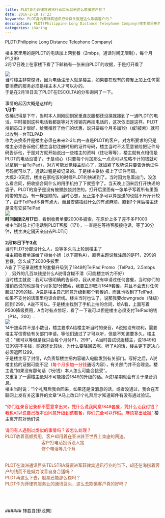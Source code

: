 ```yaml
---
title: PLDT身为菲律宾通讯行业巨头就是这么欺骗客户的？
date: 2016-2-18 17:23
keywords: PLDT身为菲律宾通讯行业巨头就是这么欺骗客户的？
description: PLDT(Philippine Long Distance Telephone Company)楼主家里用的是PLDT的电话加上网套餐（2mbps，通话时间无限制），每个月P1,2992月17日晚上在家楼下看了下邮箱有一张来自PLDT的收据，于是打开看了当时楼主非常惊讶，因为电话注册人就是楼主，如果要在现有的套餐上加上任何需要消费的服务必须是楼主本人才可以办的。于是在2月18日去了PLDT在ESCOLTA的分布询问了一下。事情的起因大概是这样的1月中依稀记得是下午，当时本人刚刚回到家里连衣服都还没换就接到了一通PLDT的电话。平时接到这种电话我都是等对方推销完再挂电话的，这次依旧是这样。PLDT推销员口才很好，给我推荐了他们的优惠，说只要每个月多加1分（或1披索）就可以收到一台TELPAD作为交换条件是楼主必须在未来2-3年内一直是PLDT的客户。对方所要求的只是楼主必须告诉他们楼主当初注册时用的证件号码，楼主当时不太愿意冒险把证件号码告诉他，于是对方就开始说出一些楼主的资料（住址等等），楼主就有点相信是PLDT的电话没错了。于是动心（只要每个月加那么一点点可以忽略不计的钱就可以拿到一台TelPad），对方可能发觉楼主动心了，就加紧了攻势说只要告诉他证件号码就可以了，通话过程是被记录的。于是楼主妥协 报上了证件号码。大概2-3天后，楼主在家吃饭的时候PLDT的快递到了。当时因为急着出门，没怎么看合同，把收据合同什么的用手机拍了下就签字了。当天晚上回来后打开快递的袋子，PLDT的盒子是没有被塑胶袋封住的，打开后里面有一张单子写着所有里面附带的东西，有一样是缺的。当时心想，反正差不多可以算是送的也就不斤斤计较了，由于TelPad本身有点大，而且安装插线什么的有点麻烦，直到1个月后楼主还是没有安装TelPad时间回到2月17日，看到收费单要2000多披索，在原价上多了差不多P1000楼主当时马上打电话到PLDT客服（171），一直是在等待客服接电话，等了30分钟，楼主决定隔天亲自去PLDT问2月18日下午3点当时PLDT分部没什么人，没等多久马上轮到楼主了楼主把收费单递给了柜台小姐（以下简称A），直奔主题说我注册的是P1，299的套餐，怎么成了2000多披索A查了下记录说楼主的套餐升级到了1849的TelPad Promo（TelPad，2.5mbps ）, 另外的几百块钱是什么A说得含糊不清（可能楼主听力不好）当时楼主就说：我可以很明确的告诉你，我从来没有申请过任何套餐，当时你们的推销员说的也是每个月多加1分披索，我要立即取消1849套餐，并且不会支付任何超过1299的钱。A说是楼主自己同意升级到那个套餐的，而且也收到了TelPad，如果不支付的话家里电话会断线。楼主当时也认了，说那我要downgrade（降级）回到1299，A说不可以。于是楼主找到了手机上拍的合同，给A看，上面写着P500降级费用，A当时有点惊讶，看了一下说可以但是楼主必须支付TelPad的钱（P14，200）.14千披索并不是小数目，楼主要求A给楼主听当时的录音，A说她没有权利，需要楼主写信寄给有关部门申请，等他们通过了才可以听，但是不知道要多久。楼主说："我可以等但是我只会每个月付P1，299"， A当时尝试说服楼主，说1849和1299差不多钱，网速还比较快，为什么要降回去呢。听了A的话，楼主更下定决心必须退回1299。于是楼主写了封信，A负责帮楼主把内容输入电脑发到有关部门。写好之后，A说楼主给的证据可能不足（每个月多加一分钱通话内容），有关部门并不会理会。楼主说“如果没有那句话（1分钱）本人怎么可能会接受”。又重复了一遍楼主绝对不可能接受1849的升级的话。A说1星期就会有关于录音消息。楼主当时说：”1个礼拜后我会回来，如果还是没消息的话，或者没通过，我会在互联网上发有关这事件的文章“A马上改口1个礼拜后才知道邮件有没有通过验证。”你们连录音记录都不愿意拿出来，凭什么说我同意1849套餐，凭什么让我付钱？我也可以说自己根本没同意升级到该套餐，你们完全可以作假。麻烦拿出证据“ 楼主离开前对他们说请问有人遇到过类似的事情吗？该怎么处理？PLDT收着高额费用，客户却用着在亚洲甚至世界上垫底的网速。                              客户打电话投诉没人接                              修个电话等几个月PLDT在澳洲通讯巨头TELSTRA将要进军菲律宾通讯行业的当下，却还在海捞着客户的钱而不是努力改善自身合适吗？PLDT再这么下去，股票还能那么稳吗？PLDT作为菲律宾服务业的通讯巨头，这么去欺骗客户真的好吗？
categories: sharing
---
```

<td class="t_f" id="postmessage_286531">

PLDT(Philippine Long Distance Telephone Company)<br/>
<img alt="" border="0" class="zoom" data-cf-modified-23c986e270d5d23928993d05-="" file="https://upload.wikimedia.org/wikipedia/en/thumb/3/35/PLDT_logo.svg/242px-PLDT_logo.svg.png" id="aimg_wlI1I" lazyloadthumb="1" onclick="" onmouseover="" src="https://upload.wikimedia.org/wikipedia/en/thumb/3/35/PLDT_logo.svg/242px-PLDT_logo.svg.png"/><br/>
<br/>
楼主家里用的是PLDT的电话加上网套餐（2mbps，通话时间无限制），每个月P1,299<br/>
2月17日晚上在家楼下看了下邮箱有一张来自PLDT的收据，于是打开看了<br/>

<img aid="147129" data-cf-modified-23c986e270d5d23928993d05-="" file="data/attachment/forum/201602/18/170121vl9ulm9dm98gxtz9.jpg.thumb.jpg" id="aimg_147129" inpost="1" onclick="" onmouseover="" src="http://www.flw.ph/data/attachment/forum/201602/18/170121vl9ulm9dm98gxtz9.jpg" style="cursor:pointer" zoomfile="data/attachment/forum/201602/18/170121vl9ulm9dm98gxtz9.jpg"/>


<br/>
当时楼主非常惊讶，因为电话注册人就是楼主，如果要在现有的套餐上加上任何需要消费的服务必须是楼主本人才可以办的。<br/>
于是在2月18日去了PLDT在ESCOLTA的分布询问了一下。<br/>
<br/>
事情的起因大概是这样的<br/>
<strong>1月中</strong><br/>
依稀记得是下午，当时本人刚刚回到家里连衣服都还没换就接到了一通PLDT的电话。平时接到这种电话我都是等对方推销完再挂电话的，这次依旧是这样。PLDT推销员口才很好，给我推荐了他们的优惠，说只要每个月多加1分（或1披索）就可以收到一台TELPAD<br/>
作为交换条件是楼主必须在未来2-3年内一直是PLDT的客户。对方所要求的只是楼主必须告诉他们楼主当初注册时用的证件号码，楼主当时不太愿意冒险把证件号码告诉他，于是对方就开始说出一些楼主的资料（住址等等），楼主就有点相信是PLDT的电话没错了。于是动心（只要每个月加那么一点点可以忽略不计的钱就可以拿到一台TelPad），对方可能发觉楼主动心了，就加紧了攻势说只要告诉他证件号码就可以了，通话过程是被记录的。于是楼主妥协 报上了证件号码。<br/>
大概2-3天后，楼主在家吃饭的时候PLDT的快递到了。当时因为急着出门，没怎么看合同，把收据合同什么的用手机拍了下就签字了。当天晚上回来后打开快递的袋子，PLDT的盒子是没有被塑胶袋封住的，打开后里面有一张单子写着所有里面附带的东西，有一样是缺的。当时心想，反正差不多可以算是送的也就不斤斤计较了，由于TelPad本身有点大，而且安装插线什么的有点麻烦，直到1个月后楼主还是没有安装TelPad<br/>

<img aid="147130" data-cf-modified-23c986e270d5d23928993d05-="" file="data/attachment/forum/201602/18/170124j3s4q4433quhq4sn.jpg.thumb.jpg" id="aimg_147130" inpost="1" onclick="" onmouseover="" src="http://www.flw.ph/data/attachment/forum/201602/18/170124j3s4q4433quhq4sn.jpg" style="cursor:pointer" zoomfile="data/attachment/forum/201602/18/170124j3s4q4433quhq4sn.jpg"/>


<br/>
<strong>时间回到2月17日</strong>，看到收费单要2000多披索，在原价上多了差不多P1000<br/>
楼主当时马上打电话到PLDT客服（171），一直是在等待客服接电话，等了30分钟，楼主决定隔天亲自去PLDT问<br/>
<br/>
<strong>2月18日下午3点</strong><br/>
当时PLDT分部没什么人，没等多久马上轮到楼主了<br/>
楼主把收费单递给了柜台小姐（以下简称A），直奔主题说我注册的是P1，299的套餐，怎么成了2000多披索<br/>
A查了下记录说楼主的套餐升级到了1849的TelPad Promo（TelPad，2.5mbps ）, 另外的几百块钱是什么A说得含糊不清（可能楼主听力不好）<br/>
当时楼主就说：我可以很明确的告诉你，我从来没有申请过任何套餐，当时你们的推销员说的也是每个月多加1分披索，我要立即取消1849套餐，并且不会支付任何超过1299的钱。A说是楼主自己同意升级到那个套餐的，而且也收到了TelPad，如果不支付的话家里电话会断线。楼主当时也认了，说那我要downgrade（降级）回到1299，A说不可以。于是楼主找到了手机上拍的合同，给A看，上面写着P500降级费用，A当时有点惊讶，看了一下说可以但是楼主必须支付TelPad的钱（P14，200）.<br/>

<img aid="147131" data-cf-modified-23c986e270d5d23928993d05-="" file="data/attachment/forum/201602/18/170128km77871nn4u5tmmq.jpg.thumb.jpg" id="aimg_147131" inpost="1" onclick="" onmouseover="" src="http://www.flw.ph/data/attachment/forum/201602/18/170128km77871nn4u5tmmq.jpg" style="cursor:pointer" zoomfile="data/attachment/forum/201602/18/170128km77871nn4u5tmmq.jpg"/>


<br/>
14千披索并不是小数目，楼主要求A给楼主听当时的录音，A说她没有权利，需要楼主写信寄给有关部门申请，等他们通过了才可以听，但是不知道要多久。楼主说："我可以等但是我只会每个月付P1，299"， A当时尝试说服楼主，说1849和1299差不多钱，网速还比较快，为什么要降回去呢。听了A的话，楼主更下定决心必须退回1299。<br/>
于是楼主写了封信，A负责帮楼主把内容输入电脑发到有关部门。写好之后，A说楼主给的证据可能不足（<font color="#ff0000">每个月多加一分钱</font>通话内容），有关部门并不会理会。楼主说“如果没有那句话（1分钱）本人怎么可能会接受”。<br/>
又重复了一遍楼主绝对不可能接受1849的升级的话。A说1星期就会有关于录音消息。<br/>
楼主当时说：”1个礼拜后我会回来，如果还是没消息的话，或者没通过，我会在互联网上发有关这事件的文章“A马上改口1个礼拜后才知道邮件有没有通过验证。<br/>
<br/>
<font color="#ff0000">”你们连录音记录都不愿意拿出来，凭什么说我同意1849套餐，凭什么让我付钱？我也可以说自己根本没同意升级到该套餐，你们完全可以作假。麻烦拿出证据“</font> 楼主离开前对他们说<br/>
<br/>
<font color="#ff0000">请问有人遇到过类似的事情吗？该怎么处理？</font><br/>
<font color="#a0522d">PLDT收着高额费用，客户却用着在亚洲甚至世界上垫底的网速。</font><br/>
<font color="#a0522d">                              客户打电话投诉没人接</font><br/>
<font color="#a0522d">                              修个电话等几个月</font><br/>
<font color="#a0522d"><br/>
</font><br/>
<font color="#a0522d">PLDT在澳洲通讯巨头TELSTRA将要进军菲律宾通讯行业的当下，却还在海捞着客户的钱而不是努力改善自身合适吗？</font><br/>
<font color="#a0522d">PLDT再这么下去，股票还能那么稳吗？</font><br/>
<font color="#a0522d">PLDT作为菲律宾服务业的通讯巨头，这么去欺骗客户真的好吗？</font><br/>
<font color="#000080"><br/>
</font><br/>
<br/>
<br/>
</td>
###### 转载自[菲龙网]